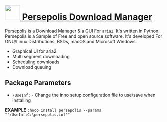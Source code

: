 # [<img src="https://cdn.rawgit.com/AdmiringWorm/chocolatey-packages/60cdba448364aed152ef33289320abca8b713f34/icons/48x48.png" height="48" width="48" /> Persepolis Download Manager](https://chocolatey.org/packages/persepolis)

Persepolis is a Download Manager & a GUI For `aria2`. It's written in Python. Persepolis is a Sample of Free and open source software. It's developed For GNU/Linux Distributions, BSDs, macOS and Microsoft Windows.

- Graphical UI for aria2
- Multi segment downloading
- Scheduling downloads
- Download queuing

## Package Parameters
- `/UseInf:` - Change the inno setup configuration file to use/save when installing

**EXAMPLE**
`choco install persepolis --params "'/UseInf:C:\persepolis.inf'"`
